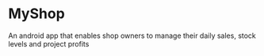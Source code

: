 # MyShop

An android app that enables shop owners to manage their daily sales, stock levels and project profits
